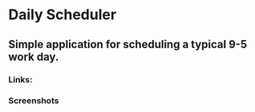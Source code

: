 # Daily Scheduler

## Simple application for scheduling a typical 9-5 work day.

### Links:

### Screenshots
